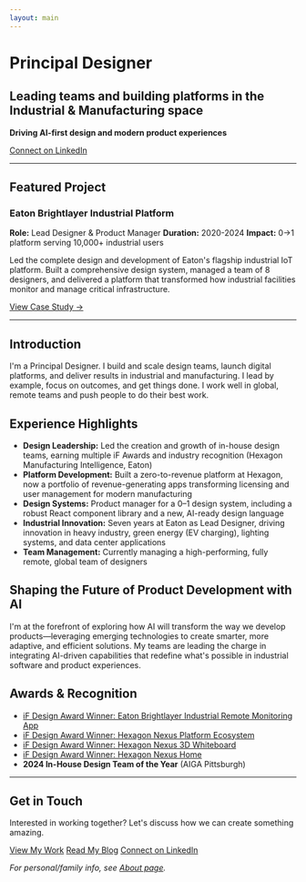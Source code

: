 ```yaml
---
layout: main
---
```


# Principal Designer

## Leading teams and building platforms in the Industrial & Manufacturing space

**Driving AI-first design and modern product experiences**

[Connect on LinkedIn](https://linkedin.com/in/iantodhunter)

---

## Featured Project

<div class="featured-project">
  <h3>Eaton Brightlayer Industrial Platform</h3>
  <div class="project-meta">
    <span><strong>Role:</strong> Lead Designer & Product Manager</span>
    <span><strong>Duration:</strong> 2020-2024</span>
    <span><strong>Impact:</strong> 0→1 platform serving 10,000+ industrial users</span>
  </div>
  <p>Led the complete design and development of Eaton's flagship industrial IoT platform. Built a comprehensive design system, managed a team of 8 designers, and delivered a platform that transformed how industrial facilities monitor and manage critical infrastructure.</p>
  <a href="/work" class="project-link">View Case Study →</a>
</div>

---

## Introduction

I'm a Principal Designer. I build and scale design teams, launch digital platforms, and deliver results in industrial and manufacturing. I lead by example, focus on outcomes, and get things done. I work well in global, remote teams and push people to do their best work.

## Experience Highlights

- **Design Leadership:** Led the creation and growth of in-house design teams, earning multiple iF Awards and industry recognition (Hexagon Manufacturing Intelligence, Eaton)
- **Platform Development:** Built a zero-to-revenue platform at Hexagon, now a portfolio of revenue-generating apps transforming licensing and user management for modern manufacturing
- **Design Systems:** Product manager for a 0–1 design system, including a robust React component library and a new, AI-ready design language
- **Industrial Innovation:** Seven years at Eaton as Lead Designer, driving innovation in heavy industry, green energy (EV charging), lighting systems, and data center applications
- **Team Management:** Currently managing a high-performing, fully remote, global team of designers

## Shaping the Future of Product Development with AI

I'm at the forefront of exploring how AI will transform the way we develop products—leveraging emerging technologies to create smarter, more adaptive, and efficient solutions. My teams are leading the charge in integrating AI-driven capabilities that redefine what's possible in industrial software and product experiences.

## Awards & Recognition

- [iF Design Award Winner: Eaton Brightlayer Industrial Remote Monitoring App](https://ifdesign.com/en/winner-ranking/project/eaton-brightlayer-industrial-remote-monitoring-app/316753)
- [iF Design Award Winner: Hexagon Nexus Platform Ecosystem](https://ifdesign.com/en/winner-ranking/project/nexus-platform-ecosystem/642983)
- [iF Design Award Winner: Hexagon Nexus 3D Whiteboard](https://ifdesign.com/en/winner-ranking/project/nexus-3d-whiteboard/643025)
- [iF Design Award Winner: Hexagon Nexus Home](https://ifdesign.com/en/winner-ranking/project/nexus-home/643106)
- **2024 In-House Design Team of the Year** (AIGA Pittsburgh)

---

<div class="get-in-touch">
  <h2>Get in Touch</h2>
  <p>Interested in working together? Let's discuss how we can create something amazing.</p>
  <div class="cta-links">
    <a href="/work">View My Work</a>
    <a href="/blog">Read My Blog</a>
    <a href="https://linkedin.com/in/iantodhunter">Connect on LinkedIn</a>
  </div>
</div>

*For personal/family info, see [About page](/about).*
